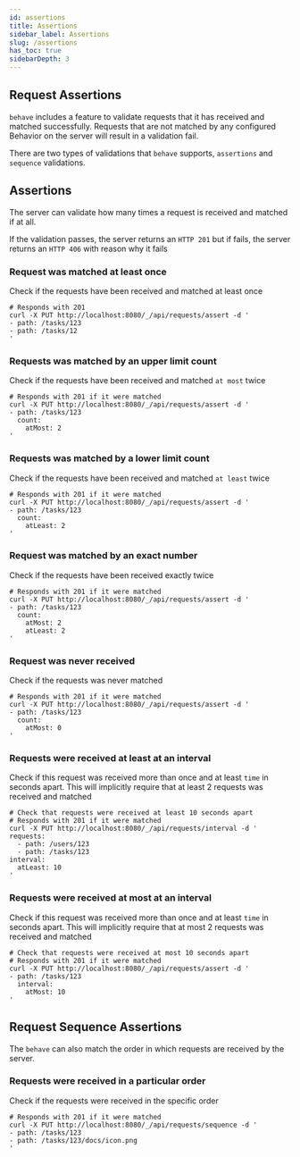 ```yaml
---
id: assertions
title: Assertions
sidebar_label: Assertions
slug: /assertions
has_toc: true
sidebarDepth: 3
---
```

## Request Assertions

`behave` includes a feature to validate requests that it has received and matched successfully. Requests that are not matched by any configured Behavior on the server will result in a validation fail.

There are two types of validations that `behave` supports, `assertions` and `sequence` validations.

## Assertions

The server can validate how many times a request is received and matched if at all.

If the validation passes, the server returns an `HTTP 201` but if fails, the server returns an `HTTP 406` with reason why it fails

### Request was matched at least once

Check if the requests have been received and matched at least once

```shell
# Responds with 201
curl -X PUT http://localhost:8080/_/api/requests/assert -d '
- path: /tasks/123
- path: /tasks/12
'
```

### Requests was matched by an upper limit count

Check if the requests have been received and matched `at most` twice

```shell
# Responds with 201 if it were matched
curl -X PUT http://localhost:8080/_/api/requests/assert -d '
- path: /tasks/123
  count:
    atMost: 2
'
```

### Requests was matched by a lower limit count

Check if the requests have been received and matched `at least` twice

```shell
# Responds with 201 if it were matched
curl -X PUT http://localhost:8080/_/api/requests/assert -d '
- path: /tasks/123
  count:
    atLeast: 2
'
```

### Request was matched by an exact number

Check if the requests have been received exactly twice

```shell
# Responds with 201 if it were matched
curl -X PUT http://localhost:8080/_/api/requests/assert -d '
- path: /tasks/123
  count:
    atMost: 2
    atLeast: 2
'
```

### Request was never received

Check if the requests was never matched

```shell
# Responds with 201 if it were matched
curl -X PUT http://localhost:8080/_/api/requests/assert -d '
- path: /tasks/123
  count:
    atMost: 0
'
```

### Requests were received at least at an interval

Check if this request was received more than once and at least `time` in seconds apart. This will implicitly require that at least 2 requests was received and matched

```shell
# Check that requests were received at least 10 seconds apart
# Responds with 201 if it were matched
curl -X PUT http://localhost:8080/_/api/requests/interval -d '
requests:
  - path: /users/123
  - path: /tasks/123
interval:
  atLeast: 10
'
```

### Requests were received at most at an interval

Check if this request was received more than once and at least `time` in seconds apart. This will implicitly require that at most 2 requests was received and matched

```shell
# Check that requests were received at most 10 seconds apart
# Responds with 201 if it were matched
curl -X PUT http://localhost:8080/_/api/requests/assert -d '
- path: /tasks/123
  interval:
    atMost: 10
'
```

## Request Sequence Assertions

The `behave` can also match the order in which requests are received by the server.

### Requests were received in a particular order

Check if the requests were received in the specific order

```shell
# Responds with 201 if it were matched
curl -X PUT http://localhost:8080/_/api/requests/sequence -d '
- path: /tasks/123
- path: /tasks/123/docs/icon.png
'
```
